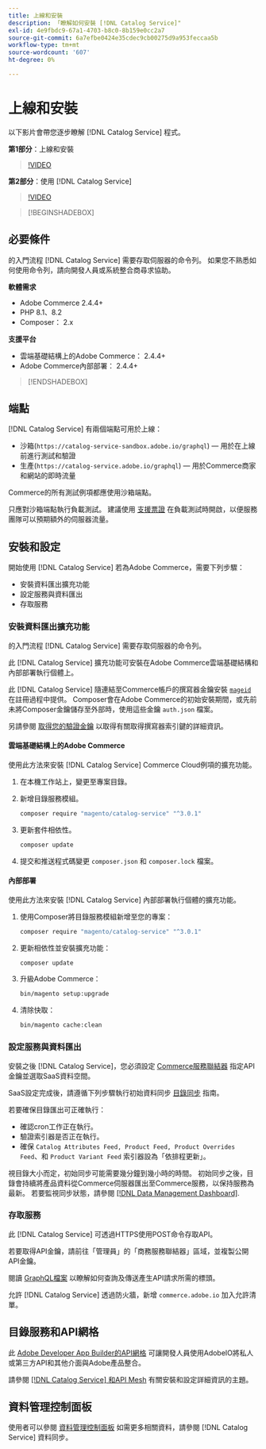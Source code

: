 ```yaml
---
title: 上線和安裝
description: 「瞭解如何安裝 [!DNL Catalog Service]"
exl-id: 4e9fbdc9-67a1-4703-b8c0-8b159e0cc2a7
source-git-commit: 6a7efbe0424e35cdec9cb00275d9a953feccaa5b
workflow-type: tm+mt
source-wordcount: '607'
ht-degree: 0%

---
```


# 上線和安裝

以下影片會帶您逐步瞭解 [!DNL Catalog Service] 程式。

**第1部分**：上線和安裝

>[!VIDEO](https://video.tv.adobe.com/v/3415599)

**第2部分**：使用 [!DNL Catalog Service]

>[!VIDEO](https://video.tv.adobe.com/v/3415600)

>[!BEGINSHADEBOX]

## 必要條件

的入門流程 [!DNL Catalog Service] 需要存取伺服器的命令列。 如果您不熟悉如何使用命令列，請向開發人員或系統整合商尋求協助。

**軟體需求**

- Adobe Commerce 2.4.4+
- PHP 8.1、8.2
- Composer： 2.x

**支援平台**

- 雲端基礎結構上的Adobe Commerce： 2.4.4+
- Adobe Commerce內部部署： 2.4.4+

>[!ENDSHADEBOX]

## 端點

[!DNL Catalog Service] 有兩個端點可用於上線：

- 沙箱(`https://catalog-service-sandbox.adobe.io/graphql`) — 用於在上線前進行測試和驗證
- 生產(`https://catalog-service.adobe.io/graphql`) — 用於Commerce商家和網站的即時流量

Commerce的所有測試例項都應使用沙箱端點。

只應對沙箱端點執行負載測試。 建議使用 [支援票證](https://experienceleague.adobe.com/docs/commerce-knowledge-base/kb/help-center-guide/magento-help-center-user-guide.html#submit-ticket) 在負載測試時開啟，以便服務團隊可以預期額外的伺服器流量。

## 安裝和設定

開始使用 [!DNL Catalog Service] 若為Adobe Commerce，需要下列步驟：

- 安裝資料匯出擴充功能
- 設定服務與資料匯出
- 存取服務

### 安裝資料匯出擴充功能

的入門流程 [!DNL Catalog Service] 需要存取伺服器的命令列。

此 [!DNL Catalog Service] 擴充功能可安裝在Adobe Commerce雲端基礎結構和內部部署執行個體上。

此 [!DNL Catalog Service] 隨連結至Commerce帳戶的撰寫器金鑰安裝 [`mageid`](https://developer.adobe.com/commerce/marketplace/guides/sellers/profile-information/) 在註冊過程中提供。 Composer會在Adobe Commerce的初始安裝期間，或先前未將Composer金鑰儲存至外部時，使用這些金鑰 `auth.json` 檔案。

另請參閱 [取得您的驗證金鑰](https://experienceleague.adobe.com/docs/commerce-operations/installation-guide/prerequisites/authentication-keys.html) 以取得有關取得撰寫器索引鍵的詳細資訊。

#### 雲端基礎結構上的Adobe Commerce

使用此方法來安裝 [!DNL Catalog Service] Commerce Cloud例項的擴充功能。

1. 在本機工作站上，變更至專案目錄。
1. 新增目錄服務模組。

   ```bash
   composer require "magento/catalog-service" "^3.0.1"
   ```

1. 更新套件相依性。

   ```bash
   composer update
   ```

1. 提交和推送程式碼變更 `composer.json` 和 `composer.lock` 檔案。

#### 內部部署

使用此方法來安裝 [!DNL Catalog Service] 內部部署執行個體的擴充功能。

1. 使用Composer將目錄服務模組新增至您的專案：

   ```bash
   composer require "magento/catalog-service" "^3.0.1"
   ```

1. 更新相依性並安裝擴充功能：

   ```bash
   composer update
   ```

1. 升級Adobe Commerce：

   ```bash
   bin/magento setup:upgrade
   ```

1. 清除快取：

   ```bash
   bin/magento cache:clean
   ```

### 設定服務與資料匯出

安裝之後 [!DNL Catalog Service]，您必須設定 [Commerce服務聯結器](https://experienceleague.adobe.com/docs/commerce-merchant-services/user-guides/integration-services/saas.html#apikey) 指定API金鑰並選取SaaS資料空間。

SaaS設定完成後，請遵循下列步驟執行初始資料同步 [目錄同步](https://experienceleague.adobe.com/docs/commerce-merchant-services/user-guides/data-services/catalog-sync.html) 指南。

若要確保目錄匯出可正確執行：

- 確認cron工作正在執行。
- 驗證索引器是否正在執行。
- 確保 `Catalog Attributes Feed, Product Feed, Product Overrides Feed`、和 `Product Variant Feed` 索引器設為「依排程更新」。

視目錄大小而定，初始同步可能需要幾分鐘到幾小時的時間。 初始同步之後，目錄會持續將產品資料從Commerce伺服器匯出至Commerce服務，以保持服務為最新。 若要監視同步狀態，請參閱 [[!DNL Data Management Dashboard]](https://experienceleague.adobe.com/docs/commerce-admin/systems/data-transfer/data-dashboard.html).

### 存取服務

此 [!DNL Catalog Service] 可透過HTTPS使用POST命令存取API。

若要取得API金鑰，請前往「管理員」的「商務服務聯結器」區域，並複製公開API金鑰。

閱讀 [GraphQL檔案](https://developer.adobe.com/commerce/services/graphql/) 以瞭解如何查詢及傳送產生API請求所需的標頭。

允許 [!DNL Catalog Service] 透過防火牆，新增 `commerce.adobe.io` 加入允許清單。

## 目錄服務和API網格

此 [Adobe Developer App Builder的API網格](https://developer.adobe.com/graphql-mesh-gateway/gateway/overview/) 可讓開發人員使用AdobeIO將私人或第三方API和其他介面與Adobe產品整合。

請參閱  [[!DNL Catalog Service] 和API Mesh](mesh.md) 有關安裝和設定詳細資訊的主題。

## 資料管理控制面板

使用者可以參閱 [資料管理控制面板](https://experienceleague.adobe.com/docs/commerce-admin/systems/data-transfer/data-dashboard.html) 如需更多相關資料，請參閱 [!DNL Catalog Service] 資料同步。
